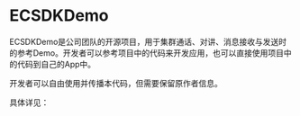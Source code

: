 # ECSDKDemo
ECSDKDemo是公司团队的开源项目，用于集群通话、对讲、消息接收与发送时的参考Demo。开发者可以参考项目中的代码来开发应用，也可以直接使用项目中的代码到自己的App中。

开发者可以自由使用并传播本代码，但需要保留原作者信息。

具体详见：
